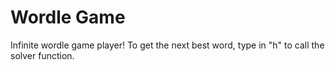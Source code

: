 # Wordle Game

Infinite wordle game player! To get the next best word, type in "h" to call the solver function.